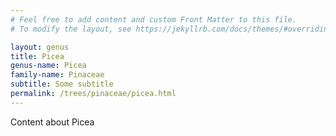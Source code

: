 ```yaml
---
# Feel free to add content and custom Front Matter to this file.
# To modify the layout, see https://jekyllrb.com/docs/themes/#overriding-theme-defaults

layout: genus
title: Picea
genus-name: Picea
family-name: Pinaceae
subtitle: Some subtitle
permalink: /trees/pinaceae/picea.html
---
```


Content about Picea